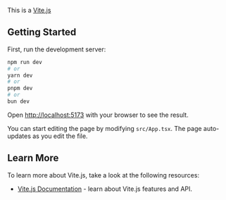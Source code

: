 This is a [Vite.js](https://vitejs.dev/)

## Getting Started

First, run the development server:

```bash
npm run dev
# or
yarn dev
# or
pnpm dev
# or
bun dev
```

Open [http://localhost:5173](http://localhost:5173) with your browser to see the result.

You can start editing the page by modifying `src/App.tsx`. The page auto-updates as you edit the file.

## Learn More

To learn more about Vite.js, take a look at the following resources:

- [Vite.js Documentation](https://vitejs.dev/guide/) - learn about Vite.js features and API.
